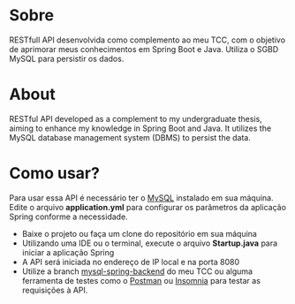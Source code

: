 # Sobre

RESTfull API desenvolvida como complemento ao meu TCC, com o objetivo de aprimorar meus conhecimentos em Spring Boot
e Java. Utiliza o SGBD MySQL para persistir os dados.

# About

RESTful API developed as a complement to my undergraduate thesis, aiming to enhance my knowledge in Spring Boot and Java.
It utilizes the MySQL database management system (DBMS) to persist the data.

# Como usar?

Para usar essa API é necessário ter o [MySQL](https://www.mysql.com/) instalado em sua máquina. Edite o arquivo
**application.yml** para configurar os parâmetros da aplicação Spring conforme a necessidade.

* Baixe o projeto ou faça um clone do repositório em sua máquina
* Utilizando uma IDE ou o terminal, execute o arquivo **Startup.java** para iniciar a aplicação Spring
* A API será iniciada no endereço de IP local e na porta 8080
* Utilize a branch [mysql-spring-backend](https://github.com/Dev-Cwsc/faculdade-tcc-sistema-supervisao/tree/mysql-spring-backend)
  do meu TCC ou alguma ferramenta de testes como o [Postman](https://www.postman.com/) ou [Insomnia](https://insomnia.rest/download)
  para testar as requisições à API.